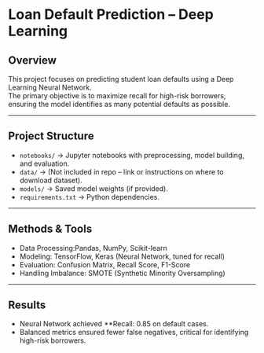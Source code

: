 #  Loan Default Prediction – Deep Learning

##  Overview
This project focuses on predicting student loan defaults using a Deep Learning Neural Network.  
The primary objective is to maximize recall for high-risk borrowers, ensuring the model identifies as many potential defaults as possible.  

---

##  Project Structure
- `notebooks/` → Jupyter notebooks with preprocessing, model building, and evaluation.  
- `data/` → (Not included in repo – link or instructions on where to download dataset).  
- `models/` → Saved model weights (if provided).  
- `requirements.txt` → Python dependencies.  

---

## Methods & Tools
- Data Processing:Pandas, NumPy, Scikit-learn  
- Modeling: TensorFlow, Keras (Neural Network, tuned for recall)  
- Evaluation: Confusion Matrix, Recall Score, F1-Score  
- Handling Imbalance: SMOTE (Synthetic Minority Oversampling)  

---

##  Results
- Neural Network achieved **Recall: 0.85 on default cases.  
- Balanced metrics ensured fewer false negatives, critical for identifying high-risk borrowers.  
